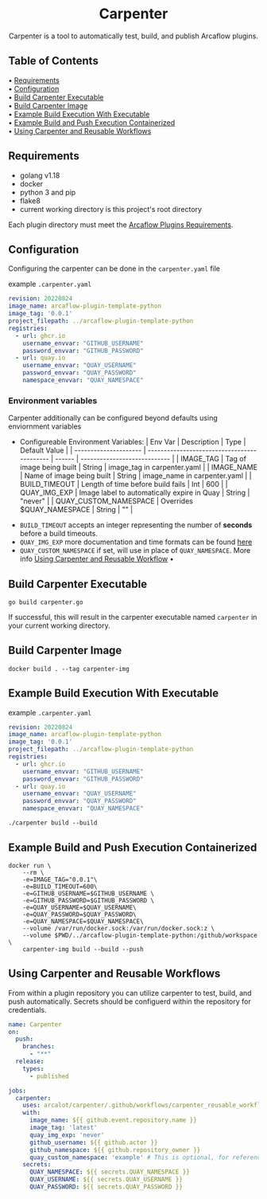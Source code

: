 <!-- markdownlint-configure-file {
  "MD013": {
    "code_blocks": false,
    "tables": false
  },
  "MD033": false,
  "MD041": false
} -->

<div align="center">

# Carpenter

Carpenter is a tool to automatically test, build, and publish Arcaflow plugins.
 
</div>

## Table of Contents

• [Requirements](#requirements)  
• [Configuration](#configuration)  
• [Build Carpenter Executable](#build-carpenter-executable)  
• [Build Carpenter Image](#build-carpenter-image)  
• [Example Build Execution With Executable](#example-build-execution-with-executable)  
• [Example Build and Push Execution Containerized](#example-build-and-push-execution-containerized)  
• [Using Carpenter and Reusable Workflows](#using-carpenter-and-reusable-workflows)  

## Requirements

* golang v1.18
* docker
* python 3 and pip
* flake8
* current working directory is this project's root directory

Each plugin directory must meet the [Arcaflow Plugins Requirements](https://github.com/arcalot/arcaflow-plugins#requirements-for-plugins).

## Configuration

Configuring the carpenter can be done in the `carpenter.yaml` file

example `.carpenter.yaml`
```yaml
revision: 20220824
image_name: arcaflow-plugin-template-python
image_tag: '0.0.1'
project_filepath: ../arcaflow-plugin-template-python
registries:
  - url: ghcr.io
    username_envvar: "GITHUB_USERNAME"
    password_envvar: "GITHUB_PASSWORD"
  - url: quay.io
    username_envvar: "QUAY_USERNAME"
    password_envvar: "QUAY_PASSWORD"
    namespace_envvar: "QUAY_NAMESPACE"
```
### Environment variables

Carpenter additionally can be configured beyond defaults using enviornment variables

  - Configureable Environment Variables:
    | Env Var               | Description                                 | Type   | Default Value                |
    | --------------------- | ------------------------------------------- | ------ | ---------------------------- |
    | IMAGE_TAG             | Tag of image being built                    | String | image_tag in carpenter.yaml  |
    | IMAGE_NAME            | Name of image being built                   | String | image_name in carpenter.yaml |
    | BUILD_TIMEOUT         | Length of time before build fails           | Int    | 600                          |
    | QUAY_IMG_EXP          | Image label to automatically expire in Quay | String | "never"                      |
    | QUAY_CUSTOM_NAMESPACE | Overrides $QUAY_NAMESPACE                   | String | ""                           |

* `BUILD_TIMEOUT` accepts an integer representing the number of **seconds** before a build timeouts.
* `QUAY_IMG_EXP` more documentation and time formats can be found [here](https://docs.projectquay.io/use_quay.html#:~:text=Setting%20tag%20expiration%20from%20a%20Dockerfile)
* `QUAY_CUSTOM_NAMESPACE` if set, will use in place of `QUAY_NAMESPACE`. More info [Using Carpenter and Reusable Workflow](#using-carpenter-and-reusable-workflows) •

## Build Carpenter Executable

```shell
go build carpenter.go
```

If successful, this will result in the carpenter executable named `carpenter` in your current working directory.

## Build Carpenter Image

```shell
docker build . --tag carpenter-img
```

## Example Build Execution With Executable

example `.carpenter.yaml`
```yaml
revision: 20220824
image_name: arcaflow-plugin-template-python
image_tag: '0.0.1'
project_filepath: ../arcaflow-plugin-template-python
registries:
  - url: ghcr.io
    username_envvar: "GITHUB_USERNAME"
    password_envvar: "GITHUB_PASSWORD"
  - url: quay.io
    username_envvar: "QUAY_USERNAME"
    password_envvar: "QUAY_PASSWORD"
    namespace_envvar: "QUAY_NAMESPACE"
```

```shell
./carpenter build --build
```

## Example Build and Push Execution Containerized

```shell
docker run \
    --rm \
    -e=IMAGE_TAG="0.0.1"\
    -e=BUILD_TIMEOUT=600\
    -e=GITHUB_USERNAME=$GITHUB_USERNAME \
    -e=GITHUB_PASSWORD=$GITHUB_PASSWORD \
    -e=QUAY_USERNAME=$QUAY_USERNAME\
    -e=QUAY_PASSWORD=$QUAY_PASSWORD\
    -e=QUAY_NAMESPACE=$QUAY_NAMESPACE\
    --volume /var/run/docker.sock:/var/run/docker.sock:z \
    --volume $PWD/../arcaflow-plugin-template-python:/github/workspace \
    carpenter-img build --build --push
```

## Using Carpenter and Reusable Workflows

From within a plugin repository you can utilize carpenter to test, build, and push automatically.
Secrets should be configuerd within the repository for credentials.

```yaml
name: Carpenter
on:
  push:
    branches:
      - "**"
  release:
    types:
      - published

jobs:
  carpenter:
    uses: arcalot/carpenter/.github/workflows/carpenter_reusable_workflow.yaml@main
    with:
      image_name: ${{ github.event.repository.name }}
      image_tag: 'latest'
      quay_img_exp: 'never'
      github_username: ${{ github.actor }}
      github_namespace: ${{ github.repository_owner }}
      quay_custom_namespace: 'example' # This is optional, for reference
    secrets: 
      QUAY_NAMESPACE: ${{ secrets.QUAY_NAMESPACE }}
      QUAY_USERNAME: ${{ secrets.QUAY_USERNAME }}
      QUAY_PASSWORD: ${{ secrets.QUAY_PASSWORD }}

```
